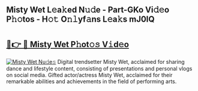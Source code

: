 ## Misty Wet L𝚎a𝚔ed N𝚞𝚍e - Part-GKo Vi𝚍𝚎o P𝚑𝚘tos - H𝚘𝚝 O𝚗𝚕yf𝚊ns L𝚎a𝚔s mJ0IQ

# <h2><a href="http://kfekn9i.oniu.top/?m=Misty+Wet">🔗👉 🔴 Misty Wet P𝚑ot𝚘𝚜 V𝚒d𝚎o</a></h2>

[![Misty Wet Nu𝚍e𝚜](https://i.imgur.com/0qMVB7G.gif)](http://kfekn9i.oniu.top/?m=Misty+Wet)
Digital trendsetter Misty Wet, acclaimed for sharing dance and lifestyle content, consisting of presentations and personal vlogs on social media. Gifted actor/actress Misty Wet, acclaimed for their remarkable abilities and achievements in the field of performing arts.  
